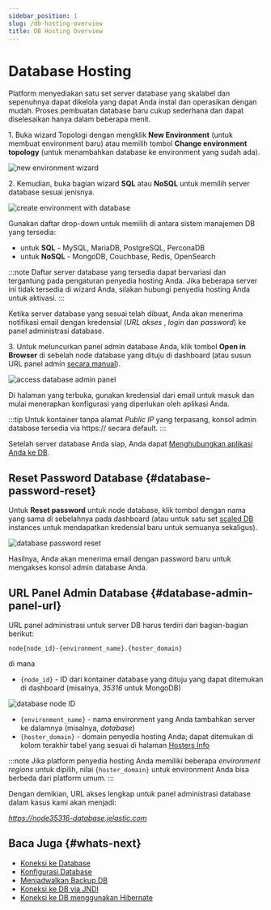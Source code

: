 ```yaml
---
sidebar_position: 1
slug: /db-hosting-overview
title: DB Hosting Overview
---
```

# Database Hosting

Platform menyediakan satu set server database yang skalabel dan sepenuhnya dapat dikelola yang dapat Anda instal dan operasikan dengan mudah. Proses pembuatan database baru cukup sederhana dan dapat diselesaikan hanya dalam beberapa menit.

1\. Buka wizard Topologi dengan mengklik **New Environment** (untuk membuat environment baru) atau memilih tombol **Change environment topology** (untuk menambahkan database ke environment yang sudah ada).

![new environment wizard](#)

2\. Kemudian, buka bagian wizard **SQL** atau **NoSQL** untuk memilih server database sesuai jenisnya.

![create environment with database](#)

Gunakan daftar drop-down untuk memilih di antara sistem manajemen DB yang tersedia:

  * untuk **SQL** \- MySQL, MariaDB, PostgreSQL, PerconaDB
  * untuk **NoSQL** \- MongoDB, Couchbase, Redis, OpenSearch

:::note
Daftar server database yang tersedia dapat bervariasi dan tergantung pada pengaturan penyedia hosting Anda. Jika beberapa server ini tidak tersedia di wizard Anda, silakan hubungi penyedia hosting Anda untuk aktivasi.
:::

Ketika server database yang sesuai telah dibuat, Anda akan menerima notifikasi email dengan kredensial (_URL akses_ , _login_ dan _password_) ke panel administrasi database.

3\. Untuk meluncurkan panel admin database Anda, klik tombol **Open in Browser** di sebelah node database yang dituju di dashboard (atau susun URL panel admin [secara manual](<https://docs.dewacloud.com/docs/#database-admin-panel-url>)).

![access database admin panel](#)

Di halaman yang terbuka, gunakan kredensial dari email untuk masuk dan mulai menerapkan konfigurasi yang diperlukan oleh aplikasi Anda.

:::tip
Untuk kontainer tanpa alamat _Public IP_ yang terpasang, konsol admin database tersedia via https:// secara default.
:::

Setelah server database Anda siap, Anda dapat [Menghubungkan aplikasi Anda ke DB](<https://docs.dewacloud.com/docs/database-connection-strings/>).

## Reset Password Database {#database-password-reset}

Untuk **Reset password** untuk node database, klik tombol dengan nama yang sama di sebelahnya pada dashboard (atau untuk satu set [scaled DB](<https://docs.dewacloud.com/docs/horizontal-scaling/>) instances untuk mendapatkan kredensial baru untuk semuanya sekaligus).

![database password reset](#)

Hasilnya, Anda akan menerima email dengan password baru untuk mengakses konsol admin database Anda.

## URL Panel Admin Database {#database-admin-panel-url}

URL panel administrasi untuk server DB harus terdiri dari bagian-bagian berikut:

```
node{node_id}-{environment_name}.{hoster_domain}
```

di mana

  * `{node_id}` \- ID dari kontainer database yang dituju yang dapat ditemukan di dashboard (misalnya, _35316_ untuk MongoDB)

![database node ID](#)

  * `{environment_name}` \- nama environment yang Anda tambahkan server ke dalamnya (misalnya, _database_)
  * `{hoster_domain}` \- domain penyedia hosting Anda; dapat ditemukan di kolom terakhir tabel yang sesuai di halaman [Hosters Info](<https://docs.dewacloud.com/docs/paas-hosting-providers/>)

:::note
Jika platform penyedia hosting Anda memiliki beberapa _environment regions_ untuk dipilih, nilai `{hoster_domain}` untuk environment Anda bisa berbeda dari platform umum.
:::

Dengan demikian, URL akses lengkap untuk panel administrasi database dalam kasus kami akan menjadi:

_https://node35316-database.jelastic.com_

## Baca Juga {#whats-next}

  * [Koneksi ke Database](<https://docs.dewacloud.com/docs/connect-app-to-db/>)
  * [Konfigurasi Database](<https://docs.dewacloud.com/docs/database-configuration-files/>)
  * [Menjadwalkan Backup DB](<https://docs.dewacloud.com/docs/scheduling-backups/>)
  * [Koneksi ke DB via JNDI](<https://docs.dewacloud.com/docs/connection-to-db-via-jndi/>)
  * [Koneksi ke DB menggunakan Hibernate](<https://docs.dewacloud.com/docs/connect-db-hibernate/>)